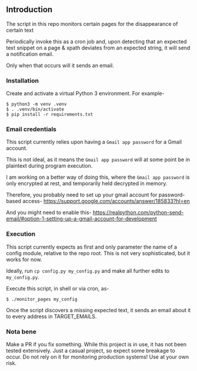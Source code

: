 ## Introduction

The script in this repo monitors certain pages for the disappearance of certain text

Periodically invoke this as a cron job and, upon detecting that an expected text snippet on a page & xpath deviates from an expected string, it will send a notification email.

Only when that occurs will it sends an email.


### Installation
Create and activate a virtual Python 3 environment. For example-
```shell script
$ python3 -m venv .venv
$ . .venv/bin/activate
$ pip install -r requirements.txt
```


### Email credentials
This script currently relies upon having a `Gmail app password` for a Gmail account.

This is not ideal, as it means the `Gmail app password` will at some point be in plaintext during program execution.

I am working on a better way of doing this, where the `Gmail app password` is only encrypted at rest, and temporarily held decrypted in memory. 

Therefore, you probably need to set up your gmail account for password-based access-
    https://support.google.com/accounts/answer/185833?hl=en

And you might need to enable this-
    https://realpython.com/python-send-email/#option-1-setting-up-a-gmail-account-for-development


### Execution
This script currently expects as first and only parameter the name of a config module, relative to the repo root. This is not very sophisticated,  but it works for now.

Ideally, run `cp config.py my_config.py` and make all further edits to `my_config.py`.

Execute this script, in shell or via cron, as-
```shell script
$ ./monitor_pages my_config
```

Once the script discovers a missing expected text, it sends an email about it to every address in TARGET_EMAILS.

### Nota bene
Make a PR if you fix something. While this project is in use, it has not been tested extensively. Just a casual project, so expect some breakage to occur. Do not rely on it for monitoring production systems! Use at your own risk.
